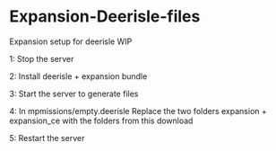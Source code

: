 # Expansion-Deerisle-files

Expansion setup for deerisle WIP

1: Stop the server

2: Install deerisle + expansion bundle

3: Start the server to generate files

4: In mpmissions/empty.deerisle
   Replace the two folders expansion + expansion_ce
   with the folders from this download

5: Restart the server 
